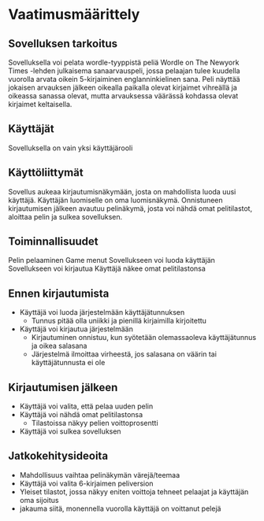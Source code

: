 # Vaatimusmäärittely

## Sovelluksen tarkoitus
Sovelluksella voi pelata wordle-tyyppistä peliä
Wordle on The Newyork Times -lehden julkaisema sanaarvauspeli, jossa pelaajan tulee kuudella vuorolla arvata oikein 5-kirjaiminen 
englanninkielinen sana. Peli näyttää jokaisen arvauksen jälkeen oikealla paikalla olevat kirjaimet vihreällä ja oikeassa sanassa olevat, mutta arvauksessa väärässä kohdassa olevat kirjaimet keltaisella.

## Käyttäjät
Sovelluksella on vain yksi käyttäjärooli

## Käyttöliittymät
Sovellus aukeaa kirjautumisnäkymään, josta on mahdollista luoda uusi käyttäjä. 
Käyttäjän luomiselle on oma luomisnäkymä. 
Onnistuneen kirjautumisen jälkeen avautuu pelinäkymä, josta voi nähdä omat pelitilastot, aloittaa pelin ja sulkea sovelluksen.

## Toiminnallisuudet
Pelin pelaaminen
Game menut
Sovellukseen voi luoda käyttäjän
Sovellukseen voi kirjautua
Käyttäjä näkee omat pelitilastonsa

## Ennen kirjautumista
- Käyttäjä voi luoda järjestelmään käyttäjätunnuksen
   - Tunnus pitää olla uniikki ja pienillä kirjaimilla kirjoitettu
- Käyttäjä voi kirjautua järjestelmään
   - Kirjautuminen onnistuu, kun syötetään olemassaoleva käyttäjätunnus ja oikea salasana
   - Järjestelmä ilmoittaa virheestä, jos salasana on väärin tai käyttäjätunnusta ei ole

## Kirjautumisen jälkeen
- Käyttäjä voi valita, että pelaa uuden pelin
- Käyttäjä voi nähdä omat pelitilastonsa
   - Tilastoissa näkyy pelien voittoprosentti
- Käyttäjä voi sulkea sovelluksen

## Jatkokehitysideoita
- Mahdollisuus vaihtaa pelinäkymän värejä/teemaa
- Käyttäjä voi valita 6-kirjaimen peliversion
- Yleiset tilastot, jossa näkyy eniten voittoja tehneet pelaajat ja käyttäjän oma sijoitus
- jakauma siitä, monennella vuorolla käyttäjä on voittanut pelejä
